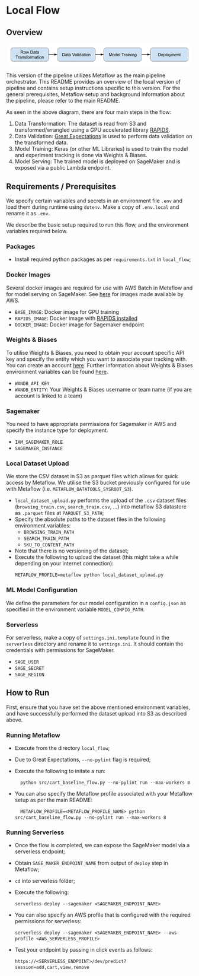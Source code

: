 # Local Flow


## Overview


![local_flow_diagram](imgs/local_flow.png)

This version of the pipeline utilizes Metaflow as the main pipeline orchestrator. This README provides an overview of
the local version of pipeline and contains setup instructions specific to this version. For the general prerequisites,
Metaflow setup and background information about the pipeline, please refer to the main README.


As seen in the above diagram, there are four main steps in the flow:

1. Data Transformation: The dataset is read from S3 and transformed/wrangled using a GPU accelerated library [RAPIDS](https://rapids.ai/).
2. Data Validation: [Great Expectations](https://greatexpectations.io/) is used to perform data validation on the transformed data.
3. Model Training: Keras (or other ML Libraries) is used to train the model and experiment tracking is done via Weights & Biases.
4. Model Serving: The trained model is deployed on SageMaker and is exposed via a public Lambda endpoint.

[comment]: <> (   Gantry is used here for model monitoring.)


## Requirements / Prerequisites

We specify certain variables and secrets in an environment file `.env` and load them
during runtime using `dotenv`. Make a copy of `.env.local` and rename it as `.env`.

We describe the basic setup required to run this flow, and the environment variables required below.

### Packages

- Install required python packages as per `requirements.txt` in `local_flow`;

[comment]: <> (- Install Gantry as per the gantry [guide]&#40;https://docs.gantry.io/en/latest/how-to/installation.html&#41;.)

### Docker Images

Several docker images are required for use with AWS Batch in Metaflow and
for model serving on SageMaker. See [here](https://github.com/aws/deep-learning-containers/blob/master/available_images.md)
for images made available by AWS.

- `BASE_IMAGE`: Docker image for GPU training
- `RAPIDS_IMAGE`: Docker image with [RAPIDS installed](https://rapids.ai/start.html#get-rapids)
- `DOCKER_IMAGE`: Docker image for Sagemaker endpoint

### Weights & Biases
To utilise Weights & Biases, you need to obtain your account specific API key and specify the entity which you
want to associate your tracking with. You can create an account [here](https://app.wandb.ai/login?signup=true).
Further information about Weights & Biases environment variables can be found
[here](https://docs.wandb.ai/guides/track/advanced/environment-variables).

- `WANDB_API_KEY`
- `WANDB_ENTITY`: Your Weights & Biases username or team name (if you are account is linked to a team)

### Sagemaker
You need to have appropriate permissions for Sagemaker in AWS and specify the instance type for deployment.
  - `IAM_SAGEMAKER_ROLE`
  - `SAGEMAKER_INSTANCE`

### Local Dataset Upload

We store the CSV dataset in S3 as parquet files which allows for quick access by Metaflow. We utilise the S3 bucket previously
configured for use with Metaflow (i.e. `METAFLOW_DATATOOLS_SYSROOT_S3`).

- `local_dataset_upload.py` performs the upload of the `.csv` dataset files
  (`browsing_train.csv`, `search_train.csv`, ...) into metaflow S3
  datastore as `.parquet` files at `PARQUET_S3_PATH`;
- Specify the absolute paths to the dataset files in the following environment variables:
    - `BROWSING_TRAIN_PATH`
    - `SEARCH_TRAIN_PATH`
    - `SKU_TO_CONTENT_PATH`
- Note that there is no versioning of the dataset;
- Execute the following to upload the dataset (this might take a while depending
  on your internet connection):
  ```
  METAFLOW_PROFILE=metaflow python local_dataset_upload.py
  ```

### ML Model Configuration

We define the parameters for our model configuration in a `config.json` as specified in
the environment variable `MODEL_CONFIG_PATH`.

### Serverless

For serverless, make a copy of `settings.ini.template` found in the `serverless` directory
and rename it to `settings.ini`. It should contain the credentials with permissions for
SageMaker.
   - `SAGE_USER`
   - `SAGE_SECRET`
   - `SAGE_REGION`


## How to Run

First, ensure that you have set the above mentioned environment variables, and have successfully
performed the dataset upload into S3 as described above.

### Running Metaflow

- Execute from the directory `local_flow`;
- Due to Great Expectations, `--no-pylint` flag is required;
- Execute the following to initate a run:

  ```
    python src/cart_baseline_flow.py --no-pylint run --max-workers 8
  ```
- You can also specify the Metaflow profile associated with your Metaflow setup as per the main README:

  ```
    METAFLOW_PROFILE=<METAFLOW_PROFILE_NAME> python src/cart_baseline_flow.py --no-pylint run --max-workers 8
  ```

### Running Serverless
-  Once the flow is completed, we can expose the SageMaker model via a serverless endpoint;
-  Obtain `SAGE_MAKER_ENDPOINT_NAME` from output of `deploy` step in Metaflow;
- `cd` into serverless folder;
-  Execute the following:
   ```
   serverless deploy --sagemaker <SAGEMAKER_ENDPOINT_NAME>
   ```
- You can also specify an AWS profile that is configured with the required permissions for serverless:
  ```
  serverless deploy --sagemaker <SAGEMAKER_ENDPOINT_NAME> --aws-profile <AWS_SERVERLESS_PROFILE>
  ```

- Test your endpoint by passing in click events as follows:
   ```
   https://<SERVERLESS_ENDPOINT>/dev/predict?session=add,cart,view,remove
   ```

